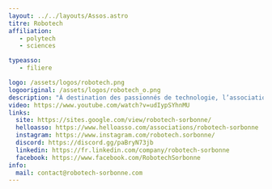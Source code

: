 ```yaml
---
layout: ../../layouts/Assos.astro
titre: Robotech
affiliation: 
   - polytech
   - sciences

typeasso: 
   - filiere

logo: /assets/logos/robotech.png
logooriginal: /assets/logos/robotech_o.png
description: "À destination des passionnés de technologie, l’association vous permet de créer vos propres robots ou de développer tous types de projets technologiques. Elle organise également des conférences scientifques, des rencontres animées par des professionnelles et professionnels voire des activités éducatives."
video: https://www.youtube.com/watch?v=udIypSYhnMU
links:
  site: https://sites.google.com/view/robotech-sorbonne/
  helloasso: https://www.helloasso.com/associations/robotech-sorbonne
  instagram: https://www.instagram.com/robotech.sorbonne/
  discord: https://discord.gg/paBryN73jb
  linkedin: https://fr.linkedin.com/company/robotech-sorbonne
  facebook: https://www.facebook.com/RobotechSorbonne
info:
  mail: contact@robotech-sorbonne.com
---
```

